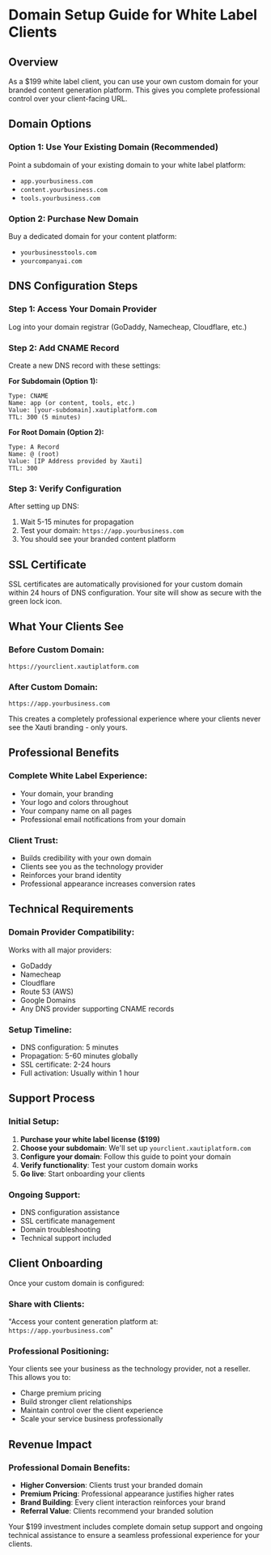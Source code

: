 # Domain Setup Guide for White Label Clients

## Overview
As a $199 white label client, you can use your own custom domain for your branded content generation platform. This gives you complete professional control over your client-facing URL.

## Domain Options

### Option 1: Use Your Existing Domain (Recommended)
Point a subdomain of your existing domain to your white label platform:
- `app.yourbusiness.com`
- `content.yourbusiness.com` 
- `tools.yourbusiness.com`

### Option 2: Purchase New Domain
Buy a dedicated domain for your content platform:
- `yourbusinesstools.com`
- `yourcompanyai.com`

## DNS Configuration Steps

### Step 1: Access Your Domain Provider
Log into your domain registrar (GoDaddy, Namecheap, Cloudflare, etc.)

### Step 2: Add CNAME Record
Create a new DNS record with these settings:

**For Subdomain (Option 1):**
```
Type: CNAME
Name: app (or content, tools, etc.)
Value: [your-subdomain].xautiplatform.com
TTL: 300 (5 minutes)
```

**For Root Domain (Option 2):**
```
Type: A Record
Name: @ (root)
Value: [IP Address provided by Xauti]
TTL: 300
```

### Step 3: Verify Configuration
After setting up DNS:
1. Wait 5-15 minutes for propagation
2. Test your domain: `https://app.yourbusiness.com`
3. You should see your branded content platform

## SSL Certificate
SSL certificates are automatically provisioned for your custom domain within 24 hours of DNS configuration. Your site will show as secure with the green lock icon.

## What Your Clients See

### Before Custom Domain:
`https://yourclient.xautiplatform.com`

### After Custom Domain:
`https://app.yourbusiness.com`

This creates a completely professional experience where your clients never see the Xauti branding - only yours.

## Professional Benefits

### Complete White Label Experience:
- Your domain, your branding
- Your logo and colors throughout
- Your company name on all pages
- Professional email notifications from your domain

### Client Trust:
- Builds credibility with your own domain
- Clients see you as the technology provider
- Reinforces your brand identity
- Professional appearance increases conversion rates

## Technical Requirements

### Domain Provider Compatibility:
Works with all major providers:
- GoDaddy
- Namecheap  
- Cloudflare
- Route 53 (AWS)
- Google Domains
- Any DNS provider supporting CNAME records

### Setup Timeline:
- DNS configuration: 5 minutes
- Propagation: 5-60 minutes globally
- SSL certificate: 2-24 hours
- Full activation: Usually within 1 hour

## Support Process

### Initial Setup:
1. **Purchase your white label license ($199)**
2. **Choose your subdomain**: We'll set up `yourclient.xautiplatform.com`
3. **Configure your domain**: Follow this guide to point your domain
4. **Verify functionality**: Test your custom domain works
5. **Go live**: Start onboarding your clients

### Ongoing Support:
- DNS configuration assistance
- SSL certificate management
- Domain troubleshooting
- Technical support included

## Client Onboarding

Once your custom domain is configured:

### Share with Clients:
"Access your content generation platform at: `https://app.yourbusiness.com`"

### Professional Positioning:
Your clients see your business as the technology provider, not a reseller. This allows you to:
- Charge premium pricing
- Build stronger client relationships  
- Maintain control over the client experience
- Scale your service business professionally

## Revenue Impact

### Professional Domain Benefits:
- **Higher Conversion**: Clients trust your branded domain
- **Premium Pricing**: Professional appearance justifies higher rates
- **Brand Building**: Every client interaction reinforces your brand
- **Referral Value**: Clients recommend your branded solution

Your $199 investment includes complete domain setup support and ongoing technical assistance to ensure a seamless professional experience for your clients.